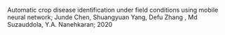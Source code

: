 Automatic crop disease identification under field conditions using mobile neural network; Junde Chen, Shuangyuan Yang, Defu Zhang , Md Suzauddola, Y.A. Nanehkaran; 2020
